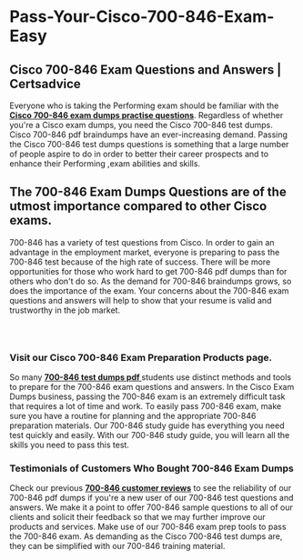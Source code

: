 # Pass-Your-Cisco-700-846-Exam-Easy
<h2><strong>Cisco 700-846 Exam Questions and Answers | Certsadvice</strong></h2> <p>Everyone who is taking the Performing exam should be familiar with the <a href="http://www.certsadvice.com/cisco/700-846-practice-questions"><strong>Cisco 700-846 exam dumps practise questions</strong></a>. Regardless of whether you&#39;re a Cisco exam dumps, you need the Cisco 700-846 test dumps. Cisco 700-846 pdf braindumps have an ever-increasing demand. Passing the Cisco 700-846 test dumps questions is something that a large number of people aspire to do in order to better their career prospects and to enhance their Performing ,exam abilities and skills.</p> <h2><strong>The 700-846 Exam Dumps Questions are of the utmost importance compared to other Cisco exams.</strong></h2> <p>700-846 has a variety of test questions from Cisco. In order to gain an advantage in the employment market, everyone is preparing to pass the 700-846 test because of the high rate of success. There will be more opportunities for those who work hard to get 700-846 pdf dumps than for others who don&#39;t do so. As the demand for 700-846 braindumps grows, so does the importance of the exam. Your concerns about the 700-846 exam questions and answers will help to show that your resume is valid and trustworthy in the job market.</p> <p><a href="http://www.certsadvice.com/cisco/700-846-practice-questions" style="display: block; padding: 1em 0; text-align: center; "><img alt="" src="https://1.bp.blogspot.com/-RUOr8Wn-CRk/YUYAxC8kcHI/AAAAAAAAAnw/F7BbdI3tw8QDj5z8iX0vQAioQzKiUxduwCLcBGAsYHQ/s0/unnamed.jpg" /></a></p> <h3><strong>Visit our Cisco 700-846 Exam Preparation Products page.</strong></h3> <p>So many <a href="http://www.certsadvice.com/cisco/700-846-practice-questions"><strong>700-846 test dumps pdf </strong></a>students use distinct methods and tools to prepare for the 700-846 exam questions and answers. In the Cisco Exam Dumps business, passing the 700-846 exam is an extremely difficult task that requires a lot of time and work. To easily pass 700-846 exam, make sure you have a routine for planning and the appropriate 700-846 preparation materials. Our 700-846 study guide has everything you need test quickly and easily. With our 700-846 study guide, you will learn all the skills you need to pass this test.</p> <h3><strong>Testimonials of Customers Who Bought 700-846 Exam Dumps</strong></h3> <p>Check our previous <a href="http://www.certsadvice.com/cisco/700-846-practice-questions"><strong>700-846 customer reviews</strong></a> to see the reliability of our 700-846 pdf dumps if you&#39;re a new user of our 700-846 test questions and answers. We make it a point to offer 700-846 sample questions to all of our clients and solicit their feedback so that we may further improve our products and services. Make use of our 700-846 exam prep tools to pass the 700-846 exam. As demanding as the Cisco 700-846 test dumps are, they can be simplified with our 700-846 training material.</p>
